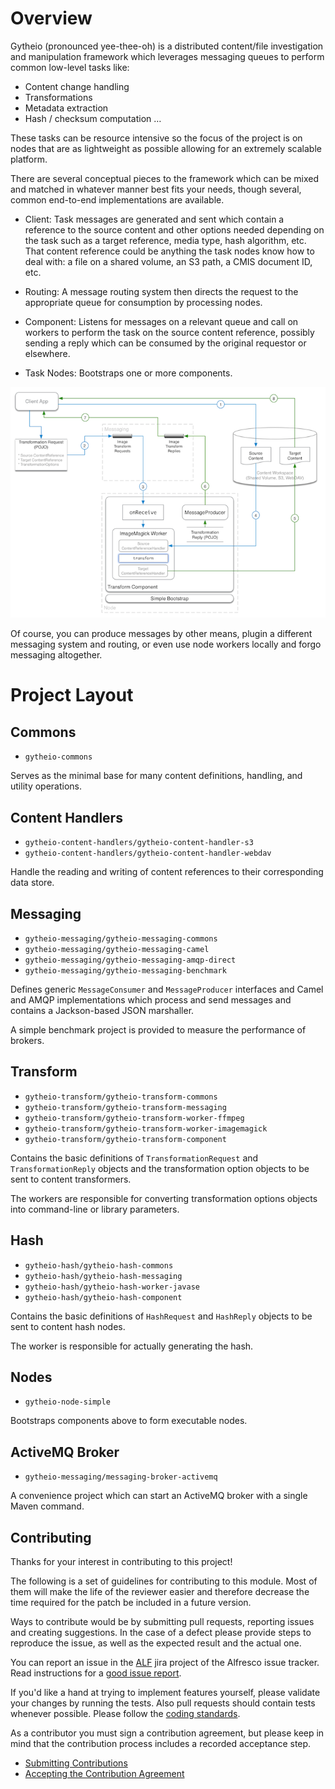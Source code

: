 
Overview
========

Gytheio (pronounced yee-thee-oh) is a distributed content/file investigation and 
manipulation framework which leverages messaging queues to perform common low-level tasks like:

  * Content change handling
  * Transformations
  * Metadata extraction
  * Hash / checksum computation
…

These tasks can be resource intensive so the focus of the project is on nodes that 
are as lightweight as possible allowing for an extremely scalable platform.

There are several conceptual pieces to the framework which can be mixed and matched in 
whatever manner best fits your needs, though several, common end-to-end implementations 
are available.

* Client: Task messages are generated and sent which contain a reference to the source content and other options needed depending on the task such as a target reference, media type, hash algorithm, etc.  That content reference could be anything the task nodes know how to deal with: a file on a shared volume, an S3 path, a CMIS document ID, etc.

* Routing: A message routing system then directs the request to the appropriate queue for consumption by processing nodes.

* Component: Listens for messages on a relevant queue and call on workers to perform the task on the source content reference, possibly sending a reply which can be consumed by the original requestor or elsewhere.

* Task Nodes: Bootstraps one or more components.

![Example architecture of a simple image transform node](doc/resources/images/gytheio-architecture-simple-transform-node.png "Example architecture of a simple image transform node")

Of course, you can produce messages by other means, plugin a different messaging system and routing, or even use node workers locally and forgo messaging altogether.

Project Layout
==============

Commons
-------

* `gytheio-commons`

Serves as the minimal base for many content definitions, handling, 
and utility operations.

Content Handlers
----------------

* `gytheio-content-handlers/gytheio-content-handler-s3`
* `gytheio-content-handlers/gytheio-content-handler-webdav`

Handle the reading and writing of content references to their corresponding
data store.

Messaging
---------

* `gytheio-messaging/gytheio-messaging-commons`
* `gytheio-messaging/gytheio-messaging-camel`
* `gytheio-messaging/gytheio-messaging-amqp-direct`
* `gytheio-messaging/gytheio-messaging-benchmark`

Defines generic `MessageConsumer` and `MessageProducer` interfaces and Camel and
AMQP implementations which process and send messages and contains a Jackson-based JSON marshaller.

A simple benchmark project is provided to measure the performance of brokers.

Transform
---------

* `gytheio-transform/gytheio-transform-commons`
* `gytheio-transform/gytheio-transform-messaging`
* `gytheio-transform/gytheio-transform-worker-ffmpeg`
* `gytheio-transform/gytheio-transform-worker-imagemagick`
* `gytheio-transform/gytheio-transform-component`

Contains the basic definitions of `TransformationRequest` and `TransformationReply`
objects and the transformation option objects to be sent to content transformers.

The workers are responsible for converting transformation options objects into command-line
or library parameters.

Hash
----

* `gytheio-hash/gytheio-hash-commons`
* `gytheio-hash/gytheio-hash-messaging`
* `gytheio-hash/gytheio-hash-worker-javase`
* `gytheio-hash/gytheio-hash-component`

Contains the basic definitions of `HashRequest` and `HashReply`
objects to be sent to content hash nodes.

The worker is responsible for actually generating the hash.

Nodes
-----

* `gytheio-node-simple`

Bootstraps components above to form executable nodes.


ActiveMQ Broker
---------------

* `gytheio-messaging/messaging-broker-activemq`

A convenience project which can start an ActiveMQ broker with a single Maven command.

Contributing
------------
Thanks for your interest in contributing to this project!

The following is a set of guidelines for contributing to this module. Most of them will make the life of the reviewer easier and therefore decrease the time required for the patch be included in a future version.

Ways to contribute would be by submitting pull requests, reporting issues and creating suggestions. In the case of a defect please provide steps to reproduce the issue, as well as the expected result and the actual one.

You can report an issue in the [ALF](https://issues.alfresco.com/jira/projects/ALF/issues) jira project of the Alfresco issue tracker. Read instructions for a [good issue report](https://community.alfresco.com/docs/DOC-6263-reporting-an-issue).

If you'd like a hand at trying to implement features yourself, please validate your changes by running the tests. Also pull requests should contain tests whenever possible. Please follow the [coding standards](https://community.alfresco.com/docs/DOC-4658-coding-standards).

As a contributor you must sign a contribution agreement, but please keep in mind that the contribution process includes a recorded acceptance step.

* [Submitting Contributions](https://community.alfresco.com/docs/DOC-6269-submitting-contributions)
* [Accepting the Contribution Agreement](https://community.alfresco.com/docs/DOC-7070-alfresco-contribution-agreement)


